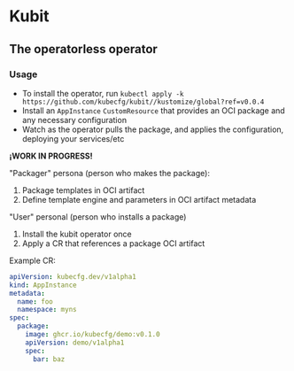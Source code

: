 # Kubit

## The operatorless operator

### Usage

- To install the operator, run `kubectl apply -k https://github.com/kubecfg/kubit//kustomize/global?ref=v0.0.4`
- Install an `AppInstance` `CustomResource` that provides an OCI package and any necessary configuration
- Watch as the operator pulls the package, and applies the configuration, deploying your services/etc

**¡WORK IN PROGRESS!**

"Packager" persona (person who makes the package):

1. Package templates in OCI artifact
2. Define template engine and parameters in OCI artifact metadata

"User" personal (person who installs a package)

1. Install the kubit operator once
2. Apply a CR that references a package OCI artifact

Example CR:

```yaml
apiVersion: kubecfg.dev/v1alpha1
kind: AppInstance
metadata:
  name: foo
  namespace: myns
spec:
  package:
    image: ghcr.io/kubecfg/demo:v0.1.0
    apiVersion: demo/v1alpha1
    spec:
      bar: baz
```
